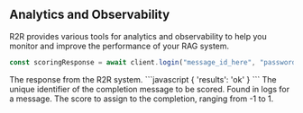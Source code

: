 
## Analytics and Observability
R2R provides various tools for analytics and observability to help you monitor and improve the performance of your RAG system.

```javascript
const scoringResponse = await client.login("message_id_here", "password123");
```

<AccordionGroup>
  <Accordion title="Response">
    <ResponseField name="response" type="dict">
      The response from the R2R system.
      ```javascript
      { 'results': 'ok' }
      ```
    </ResponseField>
  </Accordion>
</AccordionGroup>


<ParamField path="message_id" type="string" required>
The unique identifier of the completion message to be scored. Found in logs for a message.
</ParamField>
<ParamField path="score" type="float" required>
The score to assign to the completion, ranging from -1 to 1.
</ParamField>